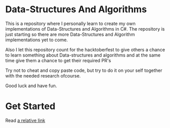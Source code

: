 # Data-Structures And Algorithms

This is a repository where I personally learn to create my own implementations of Data-Structures and Algorithms in C#.
The repository is just starting so there are more Data-Structures and Algorithm implementations yet to come.

Also I let this repository count for the hacktoberfest to give others a chance to learn something about Data-structures and algorithms and at the same time give them a chance to get their required PR's

Try not to cheat and copy paste code, but try to do it on your self together with the needed research ofcourse.

Good luck and have fun.

# Get Started
Read [a relative link](CONTRIBUTING.md)
